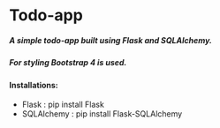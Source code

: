 # Todo-app

##### A simple todo-app built using Flask and SQLAlchemy.
##### For styling Bootstrap 4 is used.


#### Installations:
- Flask : pip install Flask
- SQLAlchemy : pip install Flask-SQLAlchemy
